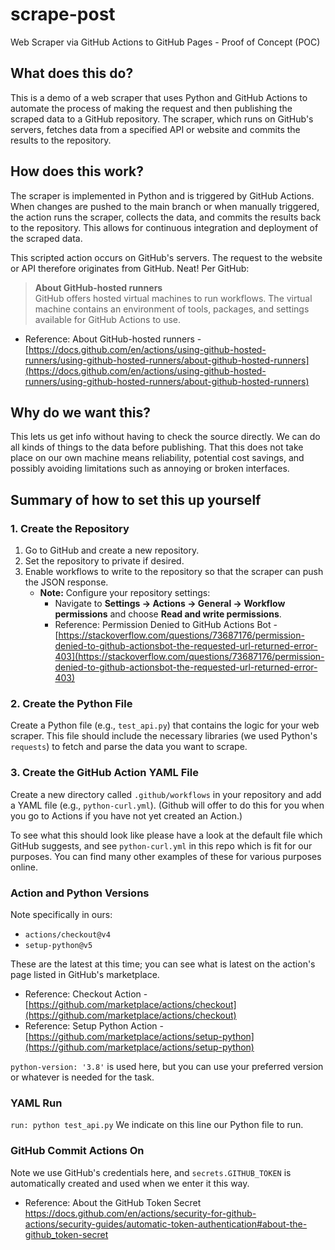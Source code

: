 # scrape-post
Web Scraper via GitHub Actions to GitHub Pages - Proof of Concept (POC)

## What does this do?
This is a demo of a web scraper that uses Python and GitHub Actions to automate the process of making the request and then publishing the scraped data to a GitHub repository. The scraper, which runs on GitHub's servers, fetches data from a specified API or website and commits the results to the repository.

## How does this work?
The scraper is implemented in Python and is triggered by GitHub Actions. When changes are pushed to the main branch or when manually triggered, the action runs the scraper, collects the data, and commits the results back to the repository. This allows for continuous integration and deployment of the scraped data.

This scripted action occurs on GitHub's servers. The request to the website or API therefore originates from GitHub. Neat! Per GitHub:

> **About GitHub-hosted runners**  
> GitHub offers hosted virtual machines to run workflows. The virtual machine contains an environment of tools, packages, and settings available for GitHub Actions to use.

- Reference: About GitHub-hosted runners - [https://docs.github.com/en/actions/using-github-hosted-runners/using-github-hosted-runners/about-github-hosted-runners](https://docs.github.com/en/actions/using-github-hosted-runners/using-github-hosted-runners/about-github-hosted-runners) 

## Why do we want this?
This lets us get info without having to check the source directly. We can do all kinds of things to the data before publishing. That this does not take place on our own machine means reliability, potential cost savings, and possibly avoiding limitations such as annoying or broken interfaces.

## Summary of how to set this up yourself

### 1. Create the Repository
1. Go to GitHub and create a new repository.
2. Set the repository to private if desired.
3. Enable workflows to write to the repository so that the scraper can push the JSON response. 
   - **Note:** Configure your repository settings: 
     - Navigate to **Settings -> Actions -> General -> Workflow permissions** and choose **Read and write permissions**.
     - Reference: Permission Denied to GitHub Actions Bot - [https://stackoverflow.com/questions/73687176/permission-denied-to-github-actionsbot-the-requested-url-returned-error-403](https://stackoverflow.com/questions/73687176/permission-denied-to-github-actionsbot-the-requested-url-returned-error-403)

### 2. Create the Python File
Create a Python file (e.g., `test_api.py`) that contains the logic for your web scraper. This file should include the necessary libraries (we used Python's `requests`) to fetch and parse the data you want to scrape.

### 3. Create the GitHub Action YAML File
Create a new directory called `.github/workflows` in your repository and add a YAML file (e.g., `python-curl.yml`).
(Github will offer to do this for you when you go to Actions if you have not yet created an Action.)

To see what this should look like please have a look at the default file which GitHub suggests, and see `python-curl.yml` in this repo which is fit for our purposes. You can find many other examples of these for various purposes online.

### Action and Python Versions
Note specifically in ours:
- `actions/checkout@v4`
- `setup-python@v5`

These are the latest at this time; you can see what is latest on the action's page listed in GitHub's marketplace.
- Reference: Checkout Action - [https://github.com/marketplace/actions/checkout](https://github.com/marketplace/actions/checkout)
- Reference: Setup Python Action - [https://github.com/marketplace/actions/setup-python](https://github.com/marketplace/actions/setup-python)

`python-version: '3.8'` is used here, but you can use your preferred version or whatever is needed for the task.

### YAML Run
`run: python test_api.py`
We indicate on this line our Python file to run.

### GitHub Commit Actions On
Note we use GitHub's credentials here, and `secrets.GITHUB_TOKEN` is automatically created and used when we enter it this way.
- Reference: About the GitHub Token Secret https://docs.github.com/en/actions/security-for-github-actions/security-guides/automatic-token-authentication#about-the-github_token-secret
